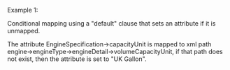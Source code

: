 Example 1:

Conditional mapping using a "default" clause that sets an attribute if it is unmapped.

The attribute EngineSpecification->capacityUnit is mapped to xml path engine->engineType->engineDetail->volumeCapacityUnit, if that path does not exist, then the attribute is set to "UK Gallon".